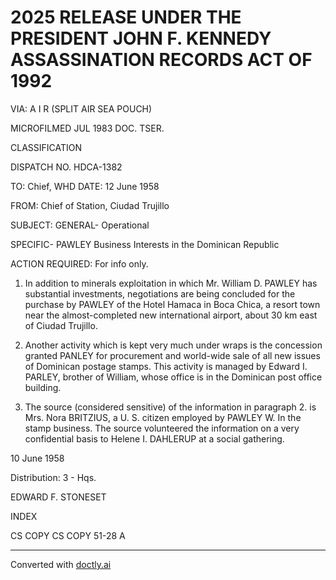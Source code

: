 # 2025 RELEASE UNDER THE PRESIDENT JOHN F. KENNEDY ASSASSINATION RECORDS ACT OF 1992

VIA: A I R
(SPLIT AIR SEA POUCH)

MICROFILMED
JUL 1983
DOC. TSER.

CLASSIFICATION

DISPATCH NO. HDCA-1382

TO: Chief, WHD DATE: 12 June 1958

FROM: Chief of Station, Ciudad Trujillo

SUBJECT: GENERAL- Operational

SPECIFIC- PAWLEY Business Interests in the Dominican Republic

ACTION REQUIRED: For info only.

1. In addition to minerals exploitation in which Mr. William D. PAWLEY has substantial investments, negotiations are being concluded for the purchase by PAWLEY of the Hotel Hamaca in Boca Chica, a resort town near the almost-completed new international airport, about 30 km east of Ciudad Trujillo.

2. Another activity which is kept very much under wraps is the concession granted PANLEY for procurement and world-wide sale of all new issues of Dominican postage stamps. This activity is managed by Edward I. PARLEY, brother of William, whose office is in the Dominican post office building.

3. The source (considered sensitive) of the information in paragraph 2. is Mrs. Nora BRITZIUS, a U. S. citizen employed by PAWLEY W. In the stamp business. The source volunteered the information on a very confidential basis to Helene I. DAHLERUP at a social gathering.

10 June 1958

Distribution:
3 - Hqs.



EDWARD F. STONESET


INDEX

CS COPY
CS COPY
51-28 A


---
Converted with [doctly.ai](https://doctly.ai)